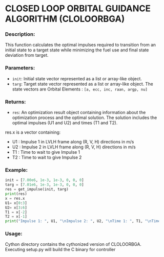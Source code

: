 # CLOSED LOOP ORBITAL GUIDANCE ALGORITHM (CLOLOORBGA)

### Description:
This function calculates the optimal impulses required to transition from an
initial state to a target state while minimizing the fuel use and final state 
deviation from target.

### Parameters:
- `init`: Initial state vector represented as a list or array-like object.
- `targ`: Target state vector represented as a list or array-like object.
The state vectors are Orbital Elements : `[a, ecc, inc, raan, argp, nu]`

### Returns:
- `res`: An optimization result object containing information about the
optimization process and the optimal solution. The solution includes the optimal
impulses (U1 and U2) and times (T1 and T2).

res.x is a vector containing:
- U1 : Impulse 1 in LVLH frame along (R, V, H) directions in m/s
- U2 : Impulse 2 in LVLH frame along (R, V, H) directions in m/s
- T1 : Time to wait to give Impulse 1
- T2 : Time to wait to give Impulse 2

### Example:
```python
init = [7.00e6, 1e-3, 1e-3, 0, 0, 0]
targ = [7.01e6, 1e-3, 1e-3, 0, 0, 0]
res = get_impulse(init, targ)
print(res)
x = res.x
U1= x[0:3]
U2= x[3:6]
T1 = x[-2]
T2 = x[-1]
print("Impulse 1: ", U1, "\nImpulse 2: ", U2, "\nTime 1: ", T1, "\nTime 2: ", T2)
```

### Usage:

Cython directory contains the cythonized version of CLOLOORBGA. Executing
setup.py will build the C binary for controller
